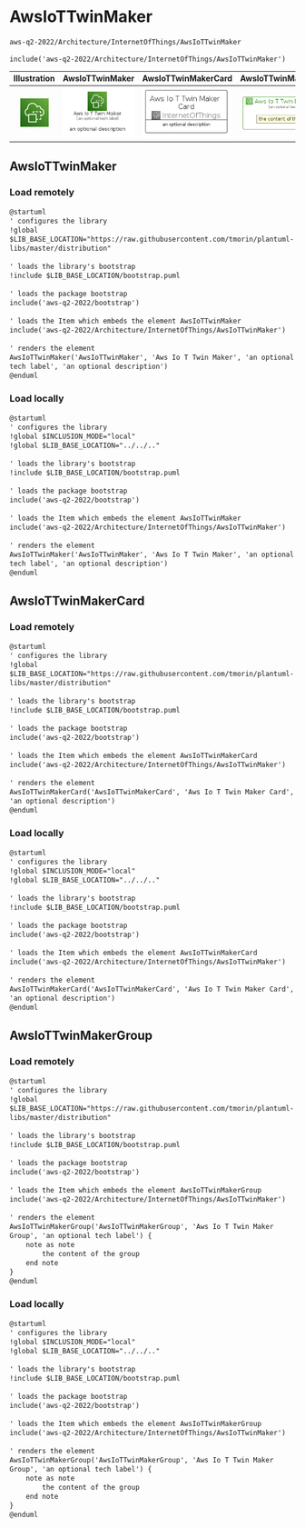 # AwsIoTTwinMaker


```text
aws-q2-2022/Architecture/InternetOfThings/AwsIoTTwinMaker
```

```text
include('aws-q2-2022/Architecture/InternetOfThings/AwsIoTTwinMaker')
```



| Illustration | AwsIoTTwinMaker | AwsIoTTwinMakerCard | AwsIoTTwinMakerGroup |
| :---: | :---: | :---: | :---: |
| ![illustration for Illustration](../../../aws-q2-2022/Architecture/InternetOfThings/AwsIoTTwinMaker.png) | ![illustration for AwsIoTTwinMaker](../../../aws-q2-2022/Architecture/InternetOfThings/AwsIoTTwinMaker.Local.png) | ![illustration for AwsIoTTwinMakerCard](../../../aws-q2-2022/Architecture/InternetOfThings/AwsIoTTwinMakerCard.Local.png) | ![illustration for AwsIoTTwinMakerGroup](../../../aws-q2-2022/Architecture/InternetOfThings/AwsIoTTwinMakerGroup.Local.png) |




## AwsIoTTwinMaker

### Load remotely
```plantuml
@startuml
' configures the library
!global $LIB_BASE_LOCATION="https://raw.githubusercontent.com/tmorin/plantuml-libs/master/distribution"

' loads the library's bootstrap
!include $LIB_BASE_LOCATION/bootstrap.puml

' loads the package bootstrap
include('aws-q2-2022/bootstrap')

' loads the Item which embeds the element AwsIoTTwinMaker
include('aws-q2-2022/Architecture/InternetOfThings/AwsIoTTwinMaker')

' renders the element
AwsIoTTwinMaker('AwsIoTTwinMaker', 'Aws Io T Twin Maker', 'an optional tech label', 'an optional description')
@enduml
```

### Load locally
```plantuml
@startuml
' configures the library
!global $INCLUSION_MODE="local"
!global $LIB_BASE_LOCATION="../../.."

' loads the library's bootstrap
!include $LIB_BASE_LOCATION/bootstrap.puml

' loads the package bootstrap
include('aws-q2-2022/bootstrap')

' loads the Item which embeds the element AwsIoTTwinMaker
include('aws-q2-2022/Architecture/InternetOfThings/AwsIoTTwinMaker')

' renders the element
AwsIoTTwinMaker('AwsIoTTwinMaker', 'Aws Io T Twin Maker', 'an optional tech label', 'an optional description')
@enduml
```

## AwsIoTTwinMakerCard

### Load remotely
```plantuml
@startuml
' configures the library
!global $LIB_BASE_LOCATION="https://raw.githubusercontent.com/tmorin/plantuml-libs/master/distribution"

' loads the library's bootstrap
!include $LIB_BASE_LOCATION/bootstrap.puml

' loads the package bootstrap
include('aws-q2-2022/bootstrap')

' loads the Item which embeds the element AwsIoTTwinMakerCard
include('aws-q2-2022/Architecture/InternetOfThings/AwsIoTTwinMaker')

' renders the element
AwsIoTTwinMakerCard('AwsIoTTwinMakerCard', 'Aws Io T Twin Maker Card', 'an optional description')
@enduml
```

### Load locally
```plantuml
@startuml
' configures the library
!global $INCLUSION_MODE="local"
!global $LIB_BASE_LOCATION="../../.."

' loads the library's bootstrap
!include $LIB_BASE_LOCATION/bootstrap.puml

' loads the package bootstrap
include('aws-q2-2022/bootstrap')

' loads the Item which embeds the element AwsIoTTwinMakerCard
include('aws-q2-2022/Architecture/InternetOfThings/AwsIoTTwinMaker')

' renders the element
AwsIoTTwinMakerCard('AwsIoTTwinMakerCard', 'Aws Io T Twin Maker Card', 'an optional description')
@enduml
```

## AwsIoTTwinMakerGroup

### Load remotely
```plantuml
@startuml
' configures the library
!global $LIB_BASE_LOCATION="https://raw.githubusercontent.com/tmorin/plantuml-libs/master/distribution"

' loads the library's bootstrap
!include $LIB_BASE_LOCATION/bootstrap.puml

' loads the package bootstrap
include('aws-q2-2022/bootstrap')

' loads the Item which embeds the element AwsIoTTwinMakerGroup
include('aws-q2-2022/Architecture/InternetOfThings/AwsIoTTwinMaker')

' renders the element
AwsIoTTwinMakerGroup('AwsIoTTwinMakerGroup', 'Aws Io T Twin Maker Group', 'an optional tech label') {
    note as note
        the content of the group
    end note
}
@enduml
```

### Load locally
```plantuml
@startuml
' configures the library
!global $INCLUSION_MODE="local"
!global $LIB_BASE_LOCATION="../../.."

' loads the library's bootstrap
!include $LIB_BASE_LOCATION/bootstrap.puml

' loads the package bootstrap
include('aws-q2-2022/bootstrap')

' loads the Item which embeds the element AwsIoTTwinMakerGroup
include('aws-q2-2022/Architecture/InternetOfThings/AwsIoTTwinMaker')

' renders the element
AwsIoTTwinMakerGroup('AwsIoTTwinMakerGroup', 'Aws Io T Twin Maker Group', 'an optional tech label') {
    note as note
        the content of the group
    end note
}
@enduml
```

